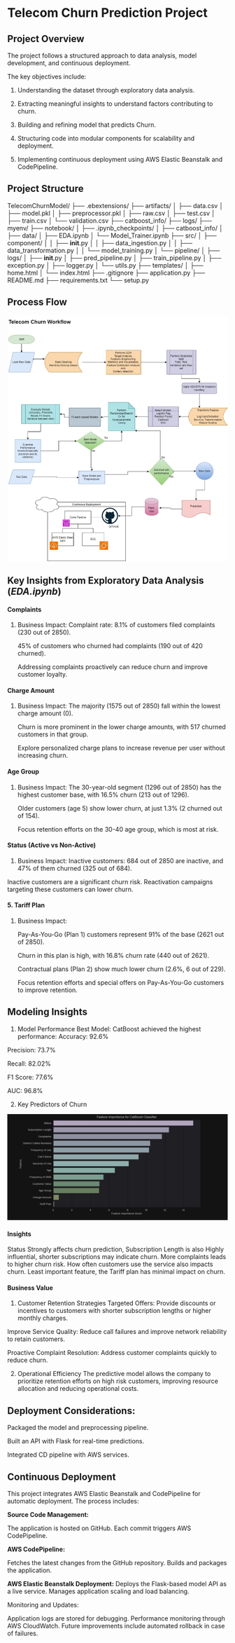 # Telecom Churn Prediction Project

## Project Overview

The project follows a structured approach to data analysis, model development, and continuous deployment.

The key objectives include:

1. Understanding the dataset through exploratory data  analysis.

2. Extracting meaningful insights to understand factors contributing to churn.

3. Building and refining model that predicts Churn.

4. Structuring code into modular components for scalability and deployment.

5. Implementing continuous deployment using AWS Elastic Beanstalk and CodePipeline.



## Project Structure

TelecomChurnModel/
├── .ebextensions/
├── artifacts/
│   ├── data.csv
│   ├── model.pkl
│   ├── preprocessor.pkl
│   ├── raw.csv
│   ├── test.csv
│   ├── train.csv
│   └── validation.csv
├── catboost_info/
├── logs/
├── myenv/
├── notebook/
│   ├── .ipynb_checkpoints/
│   ├── catboost_info/
│   ├── data/
│   ├── EDA.ipynb
│   └── Model_Trainer.ipynb
├── src/
│   ├── component/
│   │   ├── __init__.py
│   │   ├── data_ingestion.py
│   │   ├── data_transformation.py
│   │   └── model_training.py
│   └── pipeline/
│       ├── logs/
│       ├── __init__.py
│       ├── pred_pipeline.py
│       ├── train_pipeline.py
│       ├── exception.py
│       ├── logger.py
│       └── utils.py
├── templates/
│   ├── home.html
│   └── index.html
├── .gitignore
├── application.py
├── README.md
├── requirements.txt
└── setup.py

## Process Flow
![Alt text](images/Churn_Workflow.jpg)


## Key Insights from Exploratory Data Analysis (_EDA.ipynb_)

#### Complaints
1. Business Impact:
   Complaint rate: 8.1% of customers filed complaints (230 out of 2850).

    45% of customers who churned had complaints (190 out of 420 churned).
    
    Addressing complaints proactively can reduce churn and improve customer loyalty.



#### Charge Amount
1. Business Impact:
    The majority (1575 out of 2850) fall within the lowest charge amount (0).

    Churn is more prominent in the lower charge amounts, with 517 churned customers in that group.
   
    Explore personalized charge plans to increase revenue per user without increasing churn.


####  Age Group
1. Business Impact:
    The 30-year-old segment (1296 out of 2850) has the highest customer base, with 16.5% churn (213 out of 1296).
   
    Older customers (age 5) show lower churn, at just 1.3% (2 churned out of 154).
   
    Focus retention efforts on the 30-40 age group, which is most at risk.



#### Status (Active vs Non-Active)
1. Business Impact:
Inactive customers: 684 out of 2850 are inactive, and 47% of them churned (325 out of 684).

Inactive customers are a significant churn risk. Reactivation campaigns targeting these customers can lower churn.
    



    


#### 5. Tariff Plan
   1. Business Impact:
   
        Pay-As-You-Go (Plan 1) customers represent 91% of the base (2621 out of 2850).
       
        Churn in this plan is high, with 16.8% churn rate (440 out of 2621).
        
        Contractual plans (Plan 2) show much lower churn (2.6%, 6 out of 229).
        
        Focus retention efforts and special offers on Pay-As-You-Go customers to improve retention.



## Modeling Insights

1. Model Performance
   Best Model: CatBoost achieved the highest performance:
Accuracy: 92.6%

Precision: 73.7%

Recall: 82.02%

F1 Score: 77.6%

AUC: 96.8%

2. Key Predictors of Churn

![Alt text](images/featureImportance.png)

#### Insights
Status Strongly affects churn prediction,
Subscription Length is also Highly influential, shorter subscriptions may indicate churn.
More complaints leads to higher churn risk.
How often customers use the service also impacts churn.
Least important	feature, the Tariff plan has minimal impact on churn.



#### Business Value
1. Customer Retention Strategies
Targeted Offers: Provide discounts or incentives to customers with shorter subscription lengths or higher monthly charges.

Improve Service Quality: Reduce call failures and improve network reliability to retain customers.

Proactive Complaint Resolution: Address customer complaints quickly to reduce churn.

2. Operational Efficiency
   The predictive model allows the company to prioritize retention efforts on high risk customers, improving resource allocation and reducing operational costs.



## **Deployment Considerations:**

Packaged the model and preprocessing pipeline.

Built an API with Flask for real-time predictions.

Integrated CD pipeline with AWS services.

## Continuous Deployment

This project integrates AWS Elastic Beanstalk and CodePipeline for automatic deployment. The process includes:

**Source Code Management:**

The application is hosted on GitHub. Each commit triggers AWS CodePipeline.

**AWS CodePipeline:**

Fetches the latest changes from the GitHub repository. Builds and packages the application.

**AWS Elastic Beanstalk Deployment:** Deploys the Flask-based model API as a live service. Manages application scaling and load balancing.

Monitoring and Updates:

Application logs are stored for debugging. Performance monitoring through AWS CloudWatch. Future improvements include automated rollback in case of failures.

